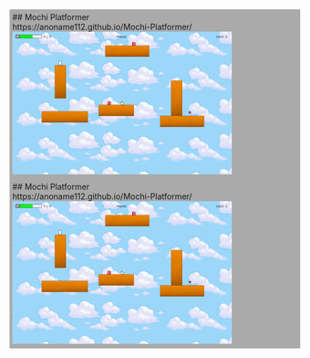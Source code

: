 <div style="float: left; width: 500px; display: inline; padding: 5px; background-color: #aaa;">
   ## Mochi Platformer
   <div>
      https://anoname112.github.io/Mochi-Platformer/
   </div>
   <a href="https://anoname112.github.io/Mochi-Platformer/">
      <img src="https://raw.githubusercontent.com/Anoname112/Mochi-Platformer/main/ss.png" title="Mochi Platformer" height="250">
   </a>
</div>
<div style="float: left; width: 500px; display: inline; padding: 5px; background-color: #aaa;">
   ## Mochi Platformer
   <div>
      https://anoname112.github.io/Mochi-Platformer/
   </div>
   <a href="https://anoname112.github.io/Mochi-Platformer/">
      <img src="https://raw.githubusercontent.com/Anoname112/Mochi-Platformer/main/ss.png" title="Mochi Platformer" height="250">
   </a>
</div>

<!--
**Anoname112/Anoname112** is a ✨ _special_ ✨ repository because its `README.md` (this file) appears on your GitHub profile.

### Hi there 👋

Here are some ideas to get you started:

- 🔭 I’m currently working on ...
- 🌱 I’m currently learning ...
- 👯 I’m looking to collaborate on ...
- 🤔 I’m looking for help with ...
- 💬 Ask me about ...
- 📫 How to reach me: ...
- 😄 Pronouns: ...
- ⚡ Fun fact: ...
-->
